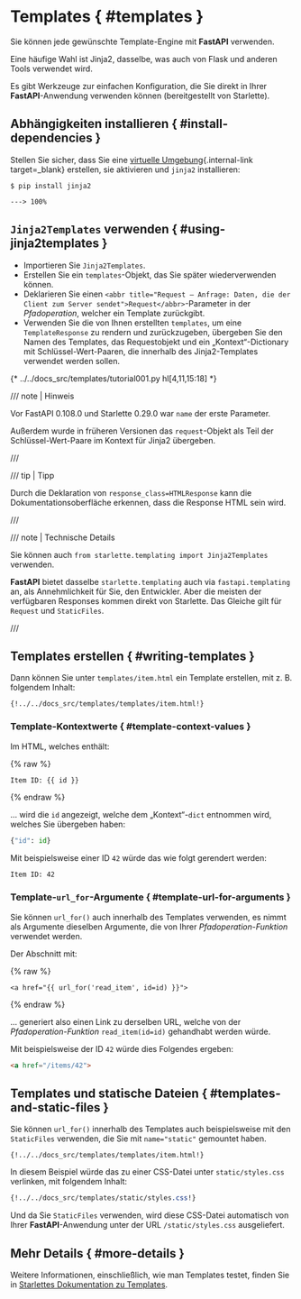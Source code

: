 # Templates { #templates }

Sie können jede gewünschte Template-Engine mit **FastAPI** verwenden.

Eine häufige Wahl ist Jinja2, dasselbe, was auch von Flask und anderen Tools verwendet wird.

Es gibt Werkzeuge zur einfachen Konfiguration, die Sie direkt in Ihrer **FastAPI**-Anwendung verwenden können (bereitgestellt von Starlette).

## Abhängigkeiten installieren { #install-dependencies }

Stellen Sie sicher, dass Sie eine [virtuelle Umgebung](../virtual-environments.md){.internal-link target=_blank} erstellen, sie aktivieren und `jinja2` installieren:

<div class="termy">

```console
$ pip install jinja2

---> 100%
```

</div>

## `Jinja2Templates` verwenden { #using-jinja2templates }

* Importieren Sie `Jinja2Templates`.
* Erstellen Sie ein `templates`-Objekt, das Sie später wiederverwenden können.
* Deklarieren Sie einen `<abbr title="Request – Anfrage: Daten, die der Client zum Server sendet">Request</abbr>`-Parameter in der *Pfadoperation*, welcher ein Template zurückgibt.
* Verwenden Sie die von Ihnen erstellten `templates`, um eine `TemplateResponse` zu rendern und zurückzugeben, übergeben Sie den Namen des Templates, das Requestobjekt und ein „Kontext“-Dictionary mit Schlüssel-Wert-Paaren, die innerhalb des Jinja2-Templates verwendet werden sollen.

{* ../../docs_src/templates/tutorial001.py hl[4,11,15:18] *}

/// note | Hinweis

Vor FastAPI 0.108.0 und Starlette 0.29.0 war `name` der erste Parameter.

Außerdem wurde in früheren Versionen das `request`-Objekt als Teil der Schlüssel-Wert-Paare im Kontext für Jinja2 übergeben.

///

/// tip | Tipp

Durch die Deklaration von `response_class=HTMLResponse` kann die Dokumentationsoberfläche erkennen, dass die Response HTML sein wird.

///

/// note | Technische Details

Sie können auch `from starlette.templating import Jinja2Templates` verwenden.

**FastAPI** bietet dasselbe `starlette.templating` auch via `fastapi.templating` an, als Annehmlichkeit für Sie, den Entwickler. Aber die meisten der verfügbaren Responses kommen direkt von Starlette. Das Gleiche gilt für `Request` und `StaticFiles`.

///

## Templates erstellen { #writing-templates }

Dann können Sie unter `templates/item.html` ein Template erstellen, mit z. B. folgendem Inhalt:

```jinja hl_lines="7"
{!../../docs_src/templates/templates/item.html!}
```

### Template-Kontextwerte { #template-context-values }

Im HTML, welches enthält:

{% raw %}

```jinja
Item ID: {{ id }}
```

{% endraw %}

... wird die `id` angezeigt, welche dem „Kontext“-`dict` entnommen wird, welches Sie übergeben haben:

```Python
{"id": id}
```

Mit beispielsweise einer ID `42` würde das wie folgt gerendert werden:

```html
Item ID: 42
```

### Template-`url_for`-Argumente { #template-url-for-arguments }

Sie können `url_for()` auch innerhalb des Templates verwenden, es nimmt als Argumente dieselben Argumente, die von Ihrer *Pfadoperation-Funktion* verwendet werden.

Der Abschnitt mit:

{% raw %}

```jinja
<a href="{{ url_for('read_item', id=id) }}">
```

{% endraw %}

... generiert also einen Link zu derselben URL, welche von der *Pfadoperation-Funktion* `read_item(id=id)` gehandhabt werden würde.

Mit beispielsweise der ID `42` würde dies Folgendes ergeben:

```html
<a href="/items/42">
```

## Templates und statische Dateien { #templates-and-static-files }

Sie können `url_for()` innerhalb des Templates auch beispielsweise mit den `StaticFiles` verwenden, die Sie mit `name="static"` gemountet haben.

```jinja hl_lines="4"
{!../../docs_src/templates/templates/item.html!}
```

In diesem Beispiel würde das zu einer CSS-Datei unter `static/styles.css` verlinken, mit folgendem Inhalt:

```CSS hl_lines="4"
{!../../docs_src/templates/static/styles.css!}
```

Und da Sie `StaticFiles` verwenden, wird diese CSS-Datei automatisch von Ihrer **FastAPI**-Anwendung unter der URL `/static/styles.css` ausgeliefert.

## Mehr Details { #more-details }

Weitere Informationen, einschließlich, wie man Templates testet, finden Sie in <a href="https://www.starlette.io/templates/" class="external-link" target="_blank">Starlettes Dokumentation zu Templates</a>.
